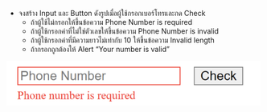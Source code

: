 - จงสร้าง Input และ Button ดังรูปเมื่อผู้ใช้กรอกเบอร์โทรและกด Check 
  - ถ้าผู้ใช้ไม่กรอกให้ขึ้นข้อความ Phone Number is required 
  - ถ้าผู้ใช้กรอกค่าที่ไม่ใช่ตัวเลขให้ขึ้นข้อความ Phone Number is invalid
  - ถ้าผู้ใช้กรอกค่าที่มีความยาวไม่เท่ากับ 10 ให้ขึ้นข้อความ Invalid length
  - ถ้ากรอกถูกต้องให้ Alert “Your number is valid”


![](img.png)